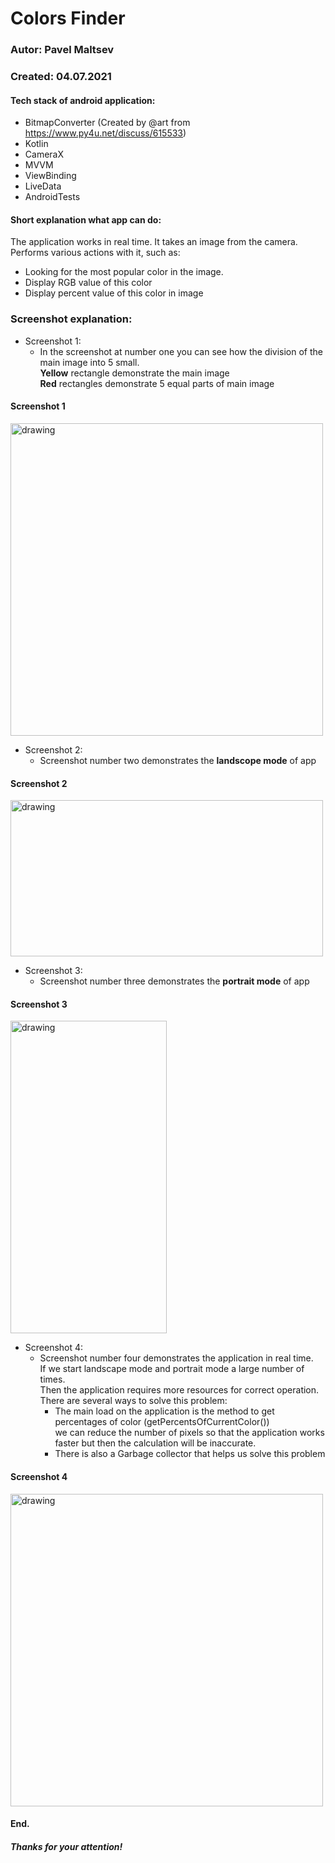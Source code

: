 # Colors Finder

### Autor: Pavel Maltsev
### Created: 04.07.2021

#### Tech stack of android application:
- BitmapConverter (Created by @art from https://www.py4u.net/discuss/615533)
- Kotlin
- CameraX
- MVVM
- ViewBinding
- LiveData
- AndroidTests

#### Short explanation what app can do:
The application works in real time.
It takes an image from the camera.  
Performs various actions with it,
such as:
- Looking for the most popular color in the image.
- Display RGB value of this color
- Display percent value of this color in image

### Screenshot explanation:
   - Screenshot 1:
     - In the screenshot at number one you can see how the division
       of the main image into 5 small.  
      **Yellow** rectangle demonstrate the main image  
      **Red** rectangles demonstrate 5 equal parts of main image

#### Screenshot 1
 <img src="app/src/main/res/drawable-v24/screenshot1.jpg" alt="drawing" width="500"/>

- Screenshot 2:
     - Screenshot number two demonstrates the **landscope mode** of app

#### Screenshot 2
<img src="app/src/main/res/drawable-v24/screenshot2.jpg" alt="drawing" width="500" height="250"/>

- Screenshot 3:
     - Screenshot number three demonstrates the **portrait mode** of app

#### Screenshot 3
<img src="app/src/main/res/drawable-v24/screenshot3.jpg" alt="drawing" width="250" height="500"/>

- Screenshot 4:
     - Screenshot number four demonstrates the application in real time.  
       If we start landscape mode and portrait mode a large number of times.  
       Then the application requires more resources for correct operation.  
       There are several ways to solve this problem:
        - The main load on the application is the method to get percentages of color (getPercentsOfCurrentColor())  
          we can reduce the number of pixels so that the application works faster but then the calculation will be inaccurate.
        - There is also a Garbage collector that helps us solve this problem

#### Screenshot 4
<img src="app/src/main/res/drawable-v24/screenshot4.png" alt="drawing" width="500"/>

#### End.
##### Thanks for your attention!


